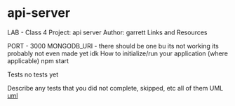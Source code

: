 # api-server

LAB - Class 4
Project: api server
Author: garrett
Links and Resources

PORT - 3000
MONGODB_URI - there should be one bu its not working its probably not even made yet idk
How to initialize/run your application (where applicable)
 npm start

Tests
no tests yet

Describe any tests that you did not complete, skipped, etc
all of them
UML
[uml](assets/uml.jpg)
